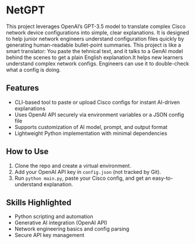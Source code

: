 # NetGPT

This project leverages OpenAI’s GPT-3.5 model to translate complex Cisco network device configurations into simple, clear explanations. It is designed to help junior network engineers understand configuration files quickly by generating human-readable bullet-point summaries.
This project is like a smart translator: You paste the tehnical text, and it talks to a GenAI model behind the scenes to get a plain English explanation.It helps new learners understand complex network configs.  Engineers can use it to double-check what a config is doing.

## Features

- CLI-based tool to paste or upload Cisco configs for instant AI-driven explanations  
- Uses OpenAI API securely via environment variables or a JSON config file  
- Supports customization of AI model, prompt, and output format  
- Lightweight Python implementation with minimal dependencies

## How to Use

1. Clone the repo and create a virtual environment.  
2. Add your OpenAI API key in `config.json` (not tracked by Git).  
3. Run `python main.py`, paste your Cisco config, and get an easy-to-understand explanation.  
 

## Skills Highlighted

- Python scripting and automation  
- Generative AI integration (OpenAI API)  
- Network engineering basics and config parsing  
- Secure API key management 
